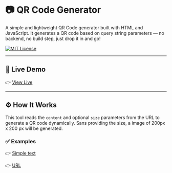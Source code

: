 # 📷 QR Code Generator

A simple and lightweight QR Code generator built with HTML and JavaScript. It generates a QR code based on query string parameters — no backend, no build step, just drop it in and go!

[![MIT License](https://img.shields.io/badge/license-MIT-blue.svg)](LICENSE)

---

## 🔗 Live Demo

👉 <a href="https://ovidiuchis.github.io/qrgenerator/?content=Hello%20World" target="_blank">View Live</a>

---

## ⚙️ How It Works

This tool reads the `content` and optional `size` parameters from the URL to generate a QR code dynamically.
Sans providing the size, a image of 200px x 200 px will be generated.

### ✅ Examples

👉 <a href="https://ovidiuchis.github.io/qrgenerator/?content=this%20is%20some%20encoded%20text" target="_blank">Simple text</a>

👉 <a href="https://ovidiuchis.github.io/qrgenerator/?content=https://www.decathlon.ro/&size=350" target="_blank">URL</a>
